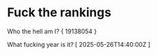 # Fuck the rankings

Who the hell am I?
{ 19138054 }

What fucking year is it?
[ 2025-05-26T14:40:00Z ]

